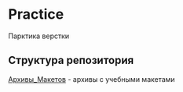 # Practice
Парктика верстки

## Структура репозитория
[Архивы_Макетов](/Архивы_Макетов) - архивы с учебными макетами
